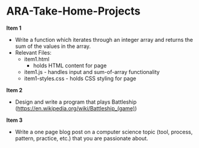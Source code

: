 # ARA-Take-Home-Projects

**Item 1**
- Write a function which iterates through an integer array and returns the sum of the values in the array.
- Relevant Files:
  - item1.html 
    - holds HTML content for page
  - item1.js - handles input and sum-of-array functionality
  - item1-styles.css - holds CSS styling for page



**Item 2**
- Design and write a program that plays Battleship (https://en.wikipedia.org/wiki/Battleship_(game))

**Item 3**
- Write a one page blog post on a computer science topic (tool, process, pattern, practice, etc.) that you are passionate about.
